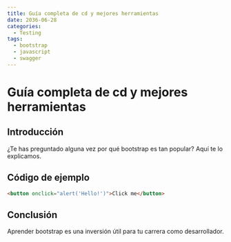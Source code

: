 ```yaml
---
title: Guía completa de cd y mejores herramientas
date: 2036-06-28
categories:
  - Testing
tags:
  - bootstrap
  - javascript
  - swagger
---
```


# Guía completa de cd y mejores herramientas

## Introducción

¿Te has preguntado alguna vez por qué bootstrap es tan popular? Aquí te lo explicamos.

## Código de ejemplo

```html
<button onclick="alert('Hello!')">Click me</button>
```

## Conclusión

Aprender bootstrap es una inversión útil para tu carrera como desarrollador.